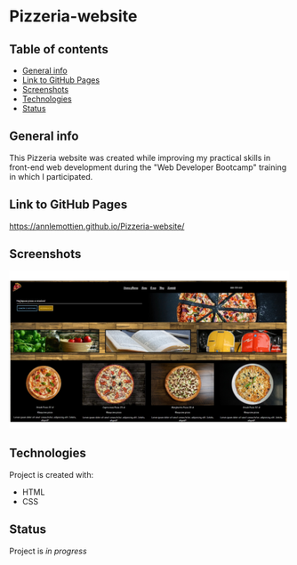 # Pizzeria-website

## Table of contents
* [General info](#general-info)
* [Link to GitHub Pages](#link-to-gitHub-pages)
* [Screenshots](#screenshots)
* [Technologies](#technologies)
* [Status](#status)

## General info
This Pizzeria website was created while improving my practical skills in front-end web development during the "Web Developer Bootcamp" training in which I participated.

## Link to GitHub Pages
https://annlemottien.github.io/Pizzeria-website/

## Screenshots
![screenshot](./imgs/screenshot.jpg)

## Technologies
Project is created with:
* HTML
* CSS

## Status
Project is _in progress_

